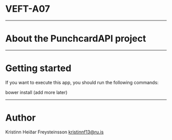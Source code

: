 # VEFT-A07

---

# About the PunchcardAPI project


---

# Getting started

If you want to execute this app, you should run the following commands:

bower install
(add more later)

---

# Author

Kristinn Heiðar Freysteinsson
kristinnf13@ru.is

